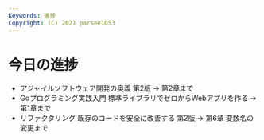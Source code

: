 ```yaml
---
Keywords: 進捗
Copyright: (C) 2021 parsee1053
---
```


# 今日の進捗
* アジャイルソフトウェア開発の奥義 第2版 → 第2章まで
* Goプログラミング実践入門 標準ライブラリでゼロからWebアプリを作る → 第1章まで
* リファクタリング 既存のコードを安全に改善する 第2版 → 第6章 変数名の変更まで
